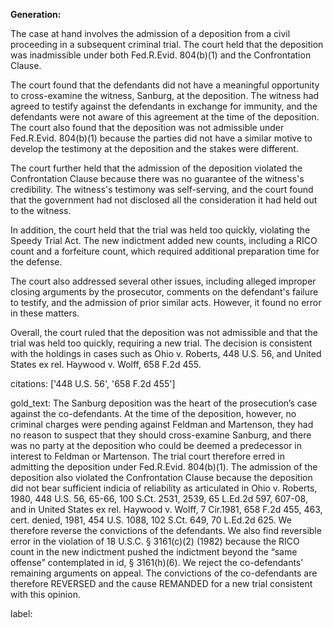 **Generation:**



The case at hand involves the admission of a deposition from a civil proceeding in a subsequent criminal trial. The court held that the deposition was inadmissible under both Fed.R.Evid. 804(b)(1) and the Confrontation Clause.

The court found that the defendants did not have a meaningful opportunity to cross-examine the witness, Sanburg, at the deposition. The witness had agreed to testify against the defendants in exchange for immunity, and the defendants were not aware of this agreement at the time of the deposition. The court also found that the deposition was not admissible under Fed.R.Evid. 804(b)(1) because the parties did not have a similar motive to develop the testimony at the deposition and the stakes were different.

The court further held that the admission of the deposition violated the Confrontation Clause because there was no guarantee of the witness's credibility. The witness's testimony was self-serving, and the court found that the government had not disclosed all the consideration it had held out to the witness.

In addition, the court held that the trial was held too quickly, violating the Speedy Trial Act. The new indictment added new counts, including a RICO count and a forfeiture count, which required additional preparation time for the defense.

The court also addressed several other issues, including alleged improper closing arguments by the prosecutor, comments on the defendant's failure to testify, and the admission of prior similar acts. However, it found no error in these matters.

Overall, the court ruled that the deposition was not admissible and that the trial was held too quickly, requiring a new trial. The decision is consistent with the holdings in cases such as Ohio v. Roberts, 448 U.S. 56, and United States ex rel. Haywood v. Wolff, 658 F.2d 455. 

citations: ['448 U.S. 56', '658 F.2d 455']

gold_text: The Sanburg deposition was the heart of the prosecution’s case against the co-defendants. At the time of the deposition, however, no criminal charges were pending against Feldman and Martenson, they had no reason to suspect that they should cross-examine Sanburg, and there was no party at the deposition who could be deemed a predecessor in interest to Feldman or Martenson. The trial court therefore erred in admitting the deposition under Fed.R.Evid. 804(b)(1). The admission of the deposition also violated the Confrontation Clause because the deposition did not bear sufficient indicia of reliability as articulated in Ohio v. Roberts, 1980, 448 U.S. 56, 65-66, 100 S.Ct. 2531, 2539, 65 L.Ed.2d 597, 607-08, and in United States ex rel. Haywood v. Wolff, 7 Cir.1981, 658 F.2d 455, 463, cert. denied, 1981, 454 U.S. 1088, 102 S.Ct. 649, 70 L.Ed.2d 625. We therefore reverse the convictions of the defendants. We also find reversible error in the violation of 18 U.S.C. § 3161(c)(2) (1982) because the RICO count in the new indictment pushed the indictment beyond the “same offense” contemplated in id, § 3161(h)(6). We reject the co-defendants’ remaining arguments on appeal. The convictions of the co-defendants are therefore REVERSED and the cause REMANDED for a new trial consistent with this opinion.

label: 
